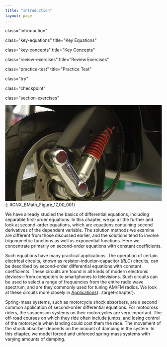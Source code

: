 ```yaml
---
title: "Introduction"
layout: page
---
```



<cnx-pi data-type="cnx.flag.introduction"> class="introduction" </cnx-pi>

<cnx-pi data-type="cnx.eoc">class="key-equations" title="Key Equations"</cnx-pi>

<cnx-pi data-type="cnx.eoc">class="key-concepts" title="Key Concepts"</cnx-pi>

<cnx-pi data-type="cnx.eoc">class="review-exercises" title="Review Exercises"</cnx-pi>

<cnx-pi data-type="cnx.eoc">class="practice-test" title="Practice Test"</cnx-pi>

<cnx-pi data-type="cnx.answers">class="try"</cnx-pi>

<cnx-pi data-type="cnx.answers">class="checkpoint"</cnx-pi>

<cnx-pi data-type="cnx.answers">class="section-exercises"</cnx-pi>

 ![This is a picture of a shock absorber on a motorcycle.](../resources/CNX_Calc_Figure_17_00_001.jpg "A motorcycle suspension system is an example of a damped spring-mass system. The spring absorbs bumps and keeps the tire in contact with the road. The shock absorber damps the motion so the motorcycle does not continue to bounce after going over each bump. (credit: nSeika, Flickr)"){: #CNX_BMath_Figure_17_00_001}

We have already studied the basics of differential equations, including separable first-order equations. In this chapter, we go a little further and look at second-order equations, which are equations containing second derivatives of the dependent variable. The solution methods we examine are different from those discussed earlier, and the solutions tend to involve trigonometric functions as well as exponential functions. Here we concentrate primarily on second-order equations with constant coefficients.

Such equations have many practical applications. The operation of certain electrical circuits, known as resistor–inductor–capacitor (*RLC*) circuits, can be described by second-order differential equations with constant coefficients. These circuits are found in all kinds of modern electronic devices—from computers to smartphones to televisions. Such circuits can be used to select a range of frequencies from the entire radio wave spectrum, and are they commonly used for tuning AM/FM radios. We look at these circuits more closely in [Applications](/m54044){: .target-chapter}.

Spring-mass systems, such as motorcycle shock absorbers, are a second common application of second-order differential equations. For motocross riders, the suspension systems on their motorcycles are very important. The off-road courses on which they ride often include jumps, and losing control of the motorcycle when landing could cost them the race. The movement of the shock absorber depends on the amount of damping in the system. In this chapter, we model forced and unforced spring-mass systems with varying amounts of damping.

